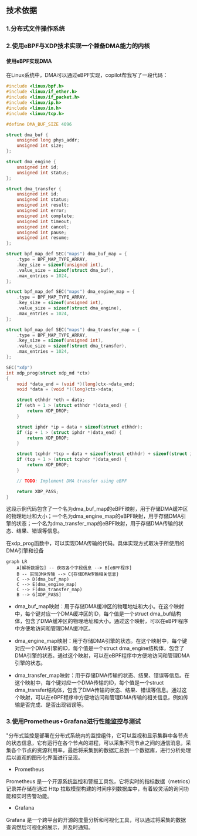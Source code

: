 ## 技术依据

### 1.分布式文件操作系统

### 2.使用eBPF与XDP技术实现一个兼备DMA能力的内核

#### 使用eBPF实现DMA

在Linux系统中，DMA可以通过eBPF实现，copilot帮我写了一段代码：

```c
#include <linux/bpf.h>
#include <linux/if_ether.h>
#include <linux/if_packet.h>
#include <linux/ip.h>
#include <linux/in.h>
#include <linux/tcp.h>

#define DMA_BUF_SIZE 4096

struct dma_buf {
    unsigned long phys_addr;
    unsigned int size;
};

struct dma_engine {
    unsigned int id;
    unsigned int status;
};

struct dma_transfer {
    unsigned int id;
    unsigned int status;
    unsigned int result;
    unsigned int error;
    unsigned int complete;
    unsigned int timeout;
    unsigned int cancel;
    unsigned int pause;
    unsigned int resume;
};

struct bpf_map_def SEC("maps") dma_buf_map = {
    .type = BPF_MAP_TYPE_ARRAY,
    .key_size = sizeof(unsigned int),
    .value_size = sizeof(struct dma_buf),
    .max_entries = 1024,
};

struct bpf_map_def SEC("maps") dma_engine_map = {
    .type = BPF_MAP_TYPE_ARRAY,
    .key_size = sizeof(unsigned int),
    .value_size = sizeof(struct dma_engine),
    .max_entries = 1024,
};

struct bpf_map_def SEC("maps") dma_transfer_map = {
    .type = BPF_MAP_TYPE_ARRAY,
    .key_size = sizeof(unsigned int),
    .value_size = sizeof(struct dma_transfer),
    .max_entries = 1024,
};

SEC("xdp")
int xdp_prog(struct xdp_md *ctx)
{
    void *data_end = (void *)(long)ctx->data_end;
    void *data = (void *)(long)ctx->data;

    struct ethhdr *eth = data;
    if (eth + 1 > (struct ethhdr *)data_end) {
        return XDP_DROP;
    }

    struct iphdr *ip = data + sizeof(struct ethhdr);
    if (ip + 1 > (struct iphdr *)data_end) {
        return XDP_DROP;
    }

    struct tcphdr *tcp = data + sizeof(struct ethhdr) + sizeof(struct iphdr);
    if (tcp + 1 > (struct tcphdr *)data_end) {
        return XDP_DROP;
    }

    // TODO: Implement DMA transfer using eBPF

    return XDP_PASS;
}

```

这段示例代码包含了一个名为dma_buf_map的eBPF映射，用于存储DMA缓冲区的物理地址和大小；一个名为dma_engine_map的eBPF映射，用于存储DMA引擎的状态；一个名为dma_transfer_map的eBPF映射，用于存储DMA传输的状态、结果、错误等信息。

在xdp_prog函数中，可以实现DMA传输的代码。具体实现方式取决于所使用的DMA引擎和设备
```mermaid
graph LR
    A[解析数据包] -- 获取各个字段信息 --> B[eBPF程序]
    B -- 实现DMA传输 --> C{存储DMA传输相关信息}
    C --> D(dma_buf_map)
    C --> E(dma_engine_map)
    C --> F(dma_transfer_map)
    B --> G[XDP_PASS]
```
- dma_buf_map映射：用于存储DMA缓冲区的物理地址和大小。在这个映射中，每个键对应一个DMA缓冲区的ID，每个值是一个struct dma_buf结构体，包含了DMA缓冲区的物理地址和大小。通过这个映射，可以在eBPF程序中方便地访问和管理DMA缓冲区。

- dma_engine_map映射：用于存储DMA引擎的状态。在这个映射中，每个键对应一个DMA引擎的ID，每个值是一个struct dma_engine结构体，包含了DMA引擎的状态。通过这个映射，可以在eBPF程序中方便地访问和管理DMA引擎的状态。

- dma_transfer_map映射：用于存储DMA传输的状态、结果、错误等信息。在这个映射中，每个键对应一个DMA传输的ID，每个值是一个struct dma_transfer结构体，包含了DMA传输的状态、结果、错误等信息。通过这个映射，可以在eBPF程序中方便地访问和管理DMA传输的相关信息，例如传输是否完成、是否出现错误等。

### 3.使用Prometheus+Grafana进行性能监控与测试

"分布式监控是部署在分布式系统内的监控组件，它可以监视和显示集群中各节点的状态信息，它有运行在各个节点的进程，可以采集不同节点之间的通信消息，采集各个节点的资源利用率，最后将采集到的数据汇总到一个数据库，进行分析处理后以直观的图形化界面进行呈现。

- Prometheus

Prometheus 是一个开源系统监控和警报工具包，它将实时的指标数据（metrics）记录并存储在通过 Http 拉取模型构建的时间序列数据库中，有着较灵活的询问功能和实时告警功能。

- Grafana

Grafana 是一个跨平台的开源的度量分析和可视化工具，可以通过将采集的数据查询然后可视化的展示，并及时通知。
